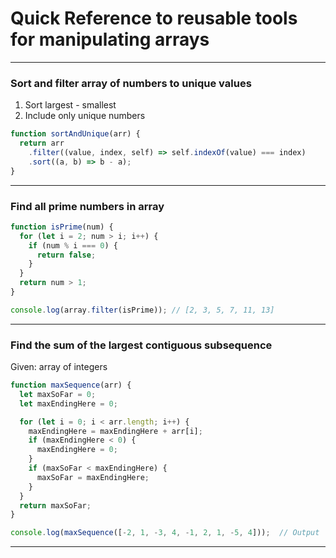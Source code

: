 # Quick Reference to reusable tools for manipulating arrays

***

### Sort and filter array of numbers to unique values

1. Sort largest - smallest
2. Include only unique numbers

```javascript
function sortAndUnique(arr) {
  return arr
    .filter((value, index, self) => self.indexOf(value) === index)
    .sort((a, b) => b - a);
}
```
***

### Find all prime numbers in array

```javascript
function isPrime(num) {
  for (let i = 2; num > i; i++) {
    if (num % i === 0) {
      return false;
    }
  }
  return num > 1;
}

console.log(array.filter(isPrime)); // [2, 3, 5, 7, 11, 13]
```
***

### Find the sum of the largest contiguous subsequence 

Given: array of integers

```javascript
function maxSequence(arr) {
  let maxSoFar = 0;
  let maxEndingHere = 0;

  for (let i = 0; i < arr.length; i++) {
    maxEndingHere = maxEndingHere + arr[i];
    if (maxEndingHere < 0) {
      maxEndingHere = 0;
    }
    if (maxSoFar < maxEndingHere) {
      maxSoFar = maxEndingHere;
    }
  }
  return maxSoFar;
}

console.log(maxSequence([-2, 1, -3, 4, -1, 2, 1, -5, 4]));  // Output 
```
***

